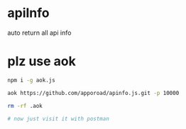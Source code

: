 # apiInfo
auto return all api info 

# plz use aok

```bash
npm i -g aok.js

aok https://github.com/apporoad/apinfo.js.git -p 10000

rm -rf .aok

# now just visit it with postman

```